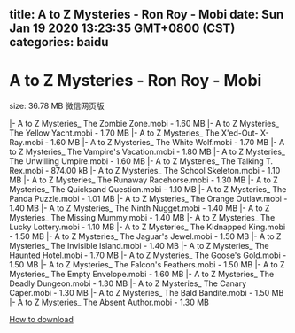 
title: A to Z Mysteries - Ron Roy - Mobi
date: Sun Jan 19 2020 13:23:35 GMT+0800 (CST)    
categories: baidu
---

# A to Z Mysteries - Ron Roy - Mobi
size: 36.78 MB
 微信网页版
 
|- A to Z Mysteries_ The Zombie Zone.mobi - 1.60 MB
|- A to Z Mysteries_ The Yellow Yacht.mobi - 1.70 MB
|- A to Z Mysteries_ The X'ed-Out- X-Ray.mobi - 1.60 MB
|- A to Z Mysteries_ The White Wolf.mobi - 1.70 MB
|- A to Z Mysteries_ The Vampire's Vacation.mobi - 1.80 MB
|- A to Z Mysteries_ The Unwilling Umpire.mobi - 1.60 MB
|- A to Z Mysteries_ The Talking T. Rex.mobi - 874.00 kB
|- A to Z Mysteries_ The School Skeleton.mobi - 1.10 MB
|- A to Z Mysteries_ The Runaway Racehorse.mobi - 1.30 MB
|- A to Z Mysteries_ The Quicksand Question.mobi - 1.10 MB
|- A to Z Mysteries_ The Panda Puzzle.mobi - 1.01 MB
|- A to Z Mysteries_ The Orange Outlaw.mobi - 1.40 MB
|- A to Z Mysteries_ The Ninth Nugget.mobi - 1.40 MB
|- A to Z Mysteries_ The Missing Mummy.mobi - 1.40 MB
|- A to Z Mysteries_ The Lucky Lottery.mobi - 1.10 MB
|- A to Z Mysteries_ The Kidnapped King.mobi - 1.50 MB
|- A to Z Mysteries_ The Jaguar's Jewel.mobi - 1.50 MB
|- A to Z Mysteries_ The Invisible Island.mobi - 1.40 MB
|- A to Z Mysteries_ The Haunted Hotel.mobi - 1.70 MB
|- A to Z Mysteries_ The Goose's Gold.mobi - 1.50 MB
|- A to Z Mysteries_ The Falcon's Feathers.mobi - 1.50 MB
|- A to Z Mysteries_ The Empty Envelope.mobi - 1.60 MB
|- A to Z Mysteries_ The Deadly Dungeon.mobi - 1.30 MB
|- A to Z Mysteries_ The Canary Caper.mobi - 1.30 MB
|- A to Z Mysteries_ The Bald Bandite.mobi - 1.50 MB
|- A to Z Mysteries_ The Absent Author.mobi - 1.30 MB

[How to download](https://bpcam.bemobtrk.com/go/2ceec3aa-1ca2-46d6-b9ff-aaa5c184517c?jno=180)